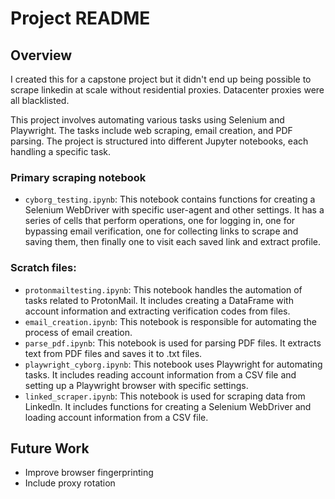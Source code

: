 # Project README

## Overview

I created this for a capstone project but it didn't end up being possible to scrape linkedin at scale without residential proxies. Datacenter proxies were all blacklisted.

This project involves automating various tasks using Selenium and Playwright. The tasks include web scraping, email creation, and PDF parsing. The project is structured into different Jupyter notebooks, each handling a specific task.

### Primary scraping notebook
- `cyborg_testing.ipynb`: This notebook contains functions for creating a Selenium WebDriver with specific user-agent and other settings. It has a series of cells that perform operations, one for logging in, one for bypassing email verification, one for collecting links to scrape and saving them, then finally one to visit each saved link and extract profile.

### Scratch files:

- `protonmailtesting.ipynb`: This notebook handles the automation of tasks related to ProtonMail. It includes creating a DataFrame with account information and extracting verification codes from files.
- `email_creation.ipynb`: This notebook is responsible for automating the process of email creation.
- `parse_pdf.ipynb`: This notebook is used for parsing PDF files. It extracts text from PDF files and saves it to .txt files.
- `playwright_cyborg.ipynb`: This notebook uses Playwright for automating tasks. It includes reading account information from a CSV file and setting up a Playwright browser with specific settings.
- `linked_scraper.ipynb`: This notebook is used for scraping data from LinkedIn. It includes functions for creating a Selenium WebDriver and loading account information from a CSV file.

## Future Work

- Improve browser fingerprinting
- Include proxy rotation